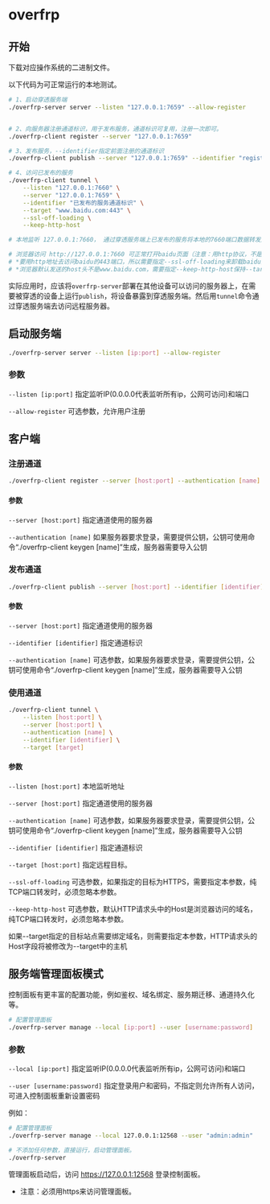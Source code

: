 # overfrp
## 开始
下载对应操作系统的二进制文件。

以下代码为可正常运行的本地测试。
```bash
# 1、启动穿透服务端
./overfrp-server server --listen "127.0.0.1:7659" --allow-register


# 2、向服务器注册通道标识，用于发布服务，通道标识可复用，注册一次即可。
./overfrp-client register --server "127.0.0.1:7659"

# 3、发布服务，--identifier指定前面注册的通道标识
./overfrp-client publish --server "127.0.0.1:7659" --identifier "register命令返回的通道标识，==结尾"

# 4、访问已发布的服务
./overfrp-client tunnel \
    --listen "127.0.0.1:7660" \
    --server "127.0.0.1:7659" \
    --identifier "已发布的服务通道标识" \
    --target "www.baidu.com:443" \
    --ssl-off-loading \
    --keep-http-host

# 本地监听 127.0.0.1:7660， 通过穿透服务端上已发布的服务将本地的7660端口数据转发到 www.baidu.com:443，对 www.baidu.com:443 的请求是由发布服务发起。

# 浏览器访问 http://127.0.0.1:7660 可正常打开baidu页面（注意：用http协议，不是https协议）
# *要用http地址去访问baidu的443端口，所以需要指定--ssl-off-loading来卸载baidu的ssl。
# *浏览器默认发送的host头不是www.baidu.com，需要指定--keep-http-host保持--target中指定的host。

```
实际应用时，应该将`overfrp-server`部署在其他设备可以访问的服务器上，在需要被穿透的设备上运行`publish`，将设备暴露到穿透服务端。然后用`tunnel`命令通过穿透服务端去访问远程服务器。

## 启动服务端
```bash
./overfrp-server server --listen [ip:port] --allow-register
```

### 参数
```--listen [ip:port]``` 指定监听IP(0.0.0.0代表监听所有ip，公网可访问)和端口

```--allow-register``` 可选参数，允许用户注册


## 客户端
### 注册通道
```bash
./overfrp-client register --server [host:port] --authentication [name]
```
#### 参数
```--server [host:port]``` 指定通道使用的服务器

```--authentication [name]``` 如果服务器要求登录，需要提供公钥，公钥可使用命令“./overfrp-client keygen [name]”生成，服务器需要导入公钥

### 发布通道
```bash
./overfrp-client publish --server [host:port] --identifier [identifier] --authentication [name]
```
#### 参数
```--server [host:port]``` 指定通道使用的服务器

```--identifier [identifier]``` 指定通道标识

```--authentication [name]``` 可选参数，如果服务器要求登录，需要提供公钥，公钥可使用命令“./overfrp-client keygen [name]”生成，服务器需要导入公钥

### 使用通道
```bash
./overfrp-client tunnel \
    --listen [host:port] \
    --server [host:port] \
    --authentication [name] \
    --identifier [identifier] \
    --target [target]
```
#### 参数
```--listen [host:port]``` 本地监听地址

```--server [host:port]``` 指定通道使用的服务器

```--authentication [name]``` 可选参数，如果服务器要求登录，需要提供公钥，公钥可使用命令“./overfrp-client keygen [name]”生成，服务器需要导入公钥

```--identifier [identifier]``` 指定通道标识
    
```--target [host:port]``` 指定远程目标。
    
```--ssl-off-loading``` 可选参数，如果指定的目标为HTTPS，需要指定本参数，纯TCP端口转发时，必须忽略本参数。
    
```--keep-http-host``` 可选参数，默认HTTP请求头中的Host是浏览器访问的域名，纯TCP端口转发时，必须忽略本参数。

如果--target指定的目标站点需要绑定域名，则需要指定本参数，HTTP请求头的Host字段将被修改为--target中的主机


## 服务端管理面板模式
控制面板有更丰富的配置功能，例如鉴权、域名绑定、服务期迁移、通道持久化等。
```bash
# 配置管理面板
./overfrp-server manage --local [ip:port] --user [username:password]
```
### 参数
```--local [ip:port]``` 指定监听IP(0.0.0.0代表监听所有ip，公网可访问)和端口

```--user [username:password]``` 指定登录用户和密码，不指定则允许所有人访问，可进入控制面板重新设置密码

例如：

```bash
# 配置管理面板
./overfrp-server manage --local 127.0.0.1:12568 --user "admin:admin"

# 不添加任何参数，直接运行，启动管理面板。
./overfrp-server
``` 
管理面板启动后，访问 https://127.0.0.1:12568 登录控制面板。

* 注意：必须用https来访问管理面板。
